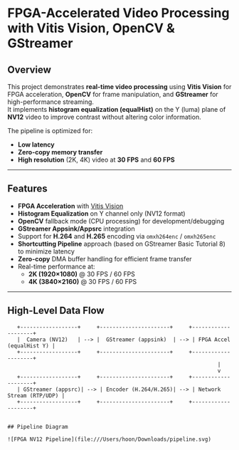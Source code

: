 # FPGA-Accelerated Video Processing with Vitis Vision, OpenCV & GStreamer

## Overview
This project demonstrates **real-time video processing** using **Vitis Vision** for FPGA acceleration, **OpenCV** for frame manipulation, and **GStreamer** for high-performance streaming.  
It implements **histogram equalization (equalHist)** on the Y (luma) plane of **NV12** video to improve contrast without altering color information.

The pipeline is optimized for:
- **Low latency**
- **Zero-copy memory transfer**
- **High resolution** (2K, 4K) video at **30 FPS** and **60 FPS**

---

## Features
- **FPGA Acceleration** with [Vitis Vision](https://docs.xilinx.com/r/en-US/Vitis_Libraries/vision)  
- **Histogram Equalization** on Y channel only (NV12 format)
- **OpenCV** fallback mode (CPU processing) for development/debugging
- **GStreamer Appsink/Appsrc** integration
- Support for **H.264** and **H.265** encoding via `omxh264enc` / `omxh265enc`
- **Shortcutting Pipeline** approach (based on GStreamer Basic Tutorial 8) to minimize latency
- **Zero-copy** DMA buffer handling for efficient frame transfer
- Real-time performance at:
  - **2K (1920×1080)** @ 30 FPS / 60 FPS
  - **4K (3840×2160)** @ 30 FPS / 60 FPS

---

## High-Level Data Flow
```text
   +------------------+     +----------------------+     +--------------------+
   |  Camera (NV12)   | --> |  GStreamer (appsink)  | --> | FPGA Accel (equalHist Y) |
   +------------------+     +----------------------+     +--------------------+
                                                                  |
                                                                  v
   +------------------+     +----------------------+     +--------------------+
   | GStreamer (appsrc)| --> | Encoder (H.264/H.265)| --> | Network Stream (RTP/UDP) |
   +------------------+     +----------------------+     +--------------------+


## Pipeline Diagram

![FPGA NV12 Pipeline](file:///Users/hoon/Downloads/pipeline.svg)
